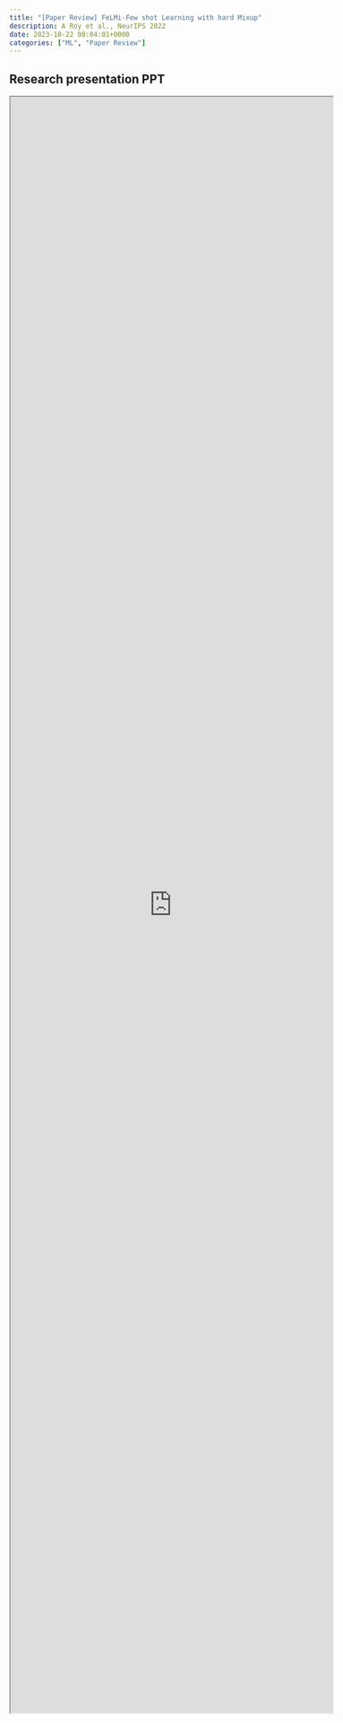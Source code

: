 ```yaml
---
title: "[Paper Review] FeLMi-Few shot Learning with hard Mixup" 
description: A Roy et al., NeurIPS 2022
date: 2023-10-22 00:04:01+0000
categories: ["ML", "Paper Review"]
---
```



## Research presentation PPT 

<iframe src="https://kaistackr-my.sharepoint.com/personal/krait_kaist_ac_kr/_layouts/15/Doc.aspx?sourcedoc={556e069a-29dc-4e73-b0a7-98f8656c08c7}&amp;action=embedview&amp;wdAr=1.7777777777777777" style="display:block; width:60vw; height: 72vh"></iframe>
